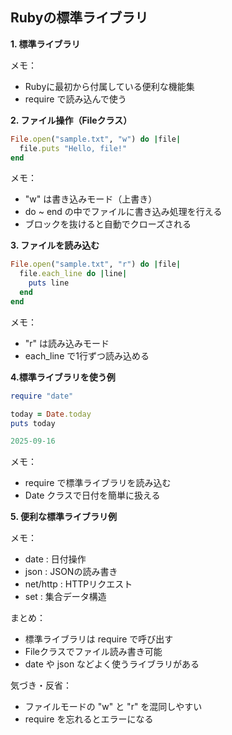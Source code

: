 ## Rubyの標準ライブラリ

**1. 標準ライブラリ**

メモ：
- Rubyに最初から付属している便利な機能集
- require で読み込んで使う

**2. ファイル操作（Fileクラス）**
```ruby
File.open("sample.txt", "w") do |file|
  file.puts "Hello, file!"
end
```
メモ：
- "w" は書き込みモード（上書き）
- do ~ end の中でファイルに書き込み処理を行える
- ブロックを抜けると自動でクローズされる

**3. ファイルを読み込む**
```ruby
File.open("sample.txt", "r") do |file|
  file.each_line do |line|
    puts line
  end
end
```
メモ：
- "r" は読み込みモード
- each_line で1行ずつ読み込める

**4.標準ライブラリを使う例**
```ruby
require "date"

today = Date.today
puts today
```
```ruby
2025-09-16
```
メモ：
- require で標準ライブラリを読み込む
- Date クラスで日付を簡単に扱える

**5. 便利な標準ライブラリ例**

メモ：
- date : 日付操作
- json : JSONの読み書き
- net/http : HTTPリクエスト
- set : 集合データ構造

まとめ：
- 標準ライブラリは require で呼び出す
- Fileクラスでファイル読み書き可能
- date や json などよく使うライブラリがある

気づき・反省：
- ファイルモードの "w" と "r" を混同しやすい
- require を忘れるとエラーになる
